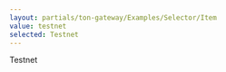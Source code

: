 ```yaml
---
layout: partials/ton-gateway/Examples/Selector/Item
value: testnet
selected: Testnet
---
```


Testnet